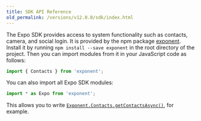 ```yaml
---
title: SDK API Reference
old_permalink: /versions/v12.0.0/sdk/index.html
---
```


The Expo SDK provides access to system functionality such as contacts, camera, and social login. It is provided by the npm package [exponent](https://www.npmjs.com/package/exponent). Install it by running `npm install --save exponent` in the root directory of the project. Then you can import modules from it in your JavaScript code as follows:

```javascript
import { Contacts } from 'exponent';
```

You can also import all Expo SDK modules:

```javascript
import * as Expo from 'exponent';
```

This allows you to write [`Exponent.Contacts.getContactsAsync()`](contacts.html#exponentcontactsgetcontactsasync "Exponent.Contacts.getContactsAsync"), for example.
